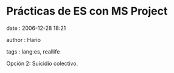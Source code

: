 Prácticas de ES con MS Project
==============================

date
:   2006-12-28 18:21

author
:   Hario

tags
:   lang:es, reallife

Opción 2: Suicidio colectivo.

